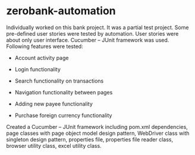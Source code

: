 # zerobank-automation

Individually worked on this bank project. It was a partial test project. Some pre-defined user stories were tested by automation. User stories were about only user interface. Cucumber – JUnit framework was used. Following features were tested:
- Account activity page

- Login functionality

- Search functionality on transactions

- Navigation functionality between pages

- Adding new payee functionality

- Purchase foreign currency functionality

Created a Cucumber – JUnit framework including pom.xml dependencies, page classes with page object model design pattern, WebDriver class with singleton design pattern, properties file, properties file reader class, browser utility class, excel utility class.
